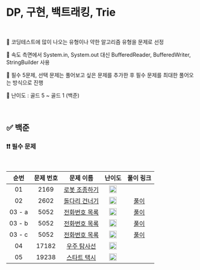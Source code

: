 # DP, 구현, 백트래킹, Trie

<br/>

📌 코딩테스트에 많이 나오는 유형이나 약한 알고리즘 유형을 문제로 선정

📌 속도 측면에서 System.in, System.out 대신 BufferedReader, BufferedWriter, StringBuilder 사용

📌 필수 5문제, 선택 문제는 풀어보고 싶은 문제를 추가한 후 필수 문제를 최대한 풀어오는 방식으로 진행

📌 난이도 : 골드 5 ~ 골드 1 (백준)

<br/>

## ✅ 백준

### ❗❗ 필수 문제

<br/>

순번 | 문제 번호 | 문제 이름 | 난이도 | 풀이 링크
:---: | :---: | :---: | :---: | :---: 
01 | 2169 | [로봇 조종하기](https://www.acmicpc.net/problem/2169) | <img src="https://static.solved.ac/tier_small/14.svg" width=20px> | []()
02 | 2602 | [돌다리 건너기](https://www.acmicpc.net/problem/2602) | <img src="https://static.solved.ac/tier_small/12.svg" width=20px> | [풀이](https://github.com/psj98/Java_Study_Coding_18/blob/main/study/src/study_230614/problemset/boj_2602.java)
03 - a | 5052 | [전화번호 목록](https://www.acmicpc.net/problem/5052) | <img src="https://static.solved.ac/tier_small/12.svg" width=20px> | [풀이](https://github.com/psj98/Java_Study_Coding_18/blob/main/study/src/study_230614/problemset/boj_5052_1.java)
03 - b | 5052 | [전화번호 목록](https://www.acmicpc.net/problem/5052) | <img src="https://static.solved.ac/tier_small/12.svg" width=20px> | [풀이](https://github.com/psj98/Java_Study_Coding_18/blob/main/study/src/study_230614/problemset/boj_5052_2.java)
03 - c | 5052 | [전화번호 목록](https://www.acmicpc.net/problem/5052) | <img src="https://static.solved.ac/tier_small/12.svg" width=20px> | [풀이](https://github.com/psj98/Java_Study_Coding_18/blob/main/study/src/study_230614/problemset/boj_5052_3.java)
04 | 17182 | [우주 탐사선](https://www.acmicpc.net/problem/17182) | <img src="https://static.solved.ac/tier_small/13.svg" width=20px> | []()
05 | 19238 | [스타트 택시](https://www.acmicpc.net/problem/19238) | <img src="https://static.solved.ac/tier_small/14.svg" width=20px> | []()